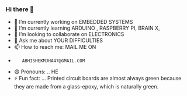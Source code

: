 ### Hi there 👋

- 🔭 I’m currently working on EMBEDDED SYSTEMS
- 🌱 I’m currently learning ARDUINO , RASPBERRY PI, BRAIN X,
- 👯 I’m looking to collaborate on ELECTRONICS
- 💬 Ask me about YOUR DIFFICULTIES
- 📫 How to reach me: MAIL ME ON 
-        ABHISHEKMJHA47@GMAIL.COM
- 😄 Pronouns: .. HE 
- ⚡ Fun fact: ...
Printed circuit boards are almost always green because they are made from a glass-epoxy, which is naturally green.
